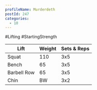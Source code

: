 ```yaml
---
profileName: Murderdeth
postId: 247
categories:
  - 10
---
```

#Lifting #StartingStrength

| Lift | Weight | Sets & Reps |
| --- | --- | --- |
| Squat | 110 | 3x5 |
| Bench | 65 | 3x5 |
| Barbell Row | 65 | 3x5 |
| Chin | BW | 3x2 |
